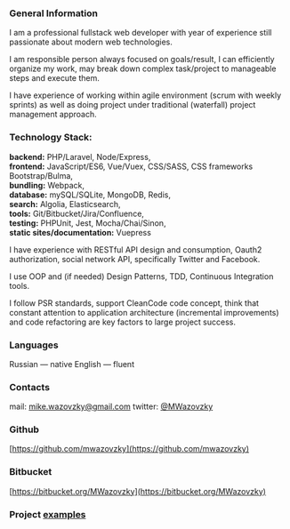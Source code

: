 ### General Information

I am a professional fullstack web developer with year of experience
still passionate about modern web technologies.

I am responsible person always focused on goals/result,
I can efficiently organize my work,
may break down complex task/project to manageable steps and execute them.

I have experience of working within agile environment (scrum with weekly sprints)
as well as doing project under traditional (waterfall) project management approach.

### Technology Stack:
**backend:** PHP/Laravel, Node/Express,   
**frontend:** JavaScript/ES6, Vue/Vuex, CSS/SASS, CSS frameworks Bootstrap/Bulma,   
**bundling:** Webpack,   
**database:** mySQL/SQLite, MongoDB, Redis,    
**search:** Algolia, Elasticsearch,   
**tools:** Git/Bitbucket/Jira/Confluence,   
**testing:** PHPUnit, Jest, Mocha/Chai/Sinon,    
**static sites/documentation:** Vuepress

I have experience with RESTful API design and consumption, Oauth2 authorization, social network API, specifically Twitter and Facebook.

I use OOP and (if needed) Design Patterns, TDD, Continuous Integration tools.

I follow PSR standards, support CleanCode code concept, think that constant attention to application architecture (incremental improvements) and code refactoring are key factors to large project success.

### Languages
Russian — native
English — fluent

### Contacts
mail: mike.wazovzky@gmail.com
twitter: [@MWazovzky](https://twitter.com/MWazovzky)

### Github
[https://github.com/mwazovzky](https://github.com/mwazovzky)

### Bitbucket
[https://bitbucket.org/MWazovzky](https://bitbucket.org/MWazovzky)

### Project [examples](/en/projects.md)
